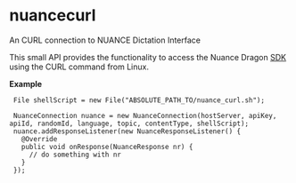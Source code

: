 # nuancecurl
An CURL connection to NUANCE Dictation Interface

This small API provides the functionality to access the 
Nuance Dragon [SDK](http://www.nuance.de/for-developers/dragon/client-sdk/index.htm) using the CURL command from Linux.

 
**Example**

     File shellScript = new File("ABSOLUTE_PATH_TO/nuance_curl.sh");
     
     NuanceConnection nuance = new NuanceConnection(hostServer, apiKey, apiId, randomId, language, topic, contentType, shellScript);
     nuance.addResponseListener(new NuanceResponseListener() {
       @Override
       public void onResponse(NuanceResponse nr) {
         // do something with nr
       }
     });
